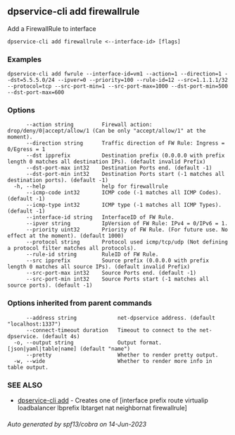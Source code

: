 ## dpservice-cli add firewallrule

Add a FirewallRule to interface

```
dpservice-cli add firewallrule <--interface-id> [flags]
```

### Examples

```
dpservice-cli add fwrule --interface-id=vm1 --action=1 --direction=1 --dst=5.5.5.0/24 --ipver=0 --priority=100 --rule-id=12 --src=1.1.1.1/32 --protocol=tcp --src-port-min=1 --src-port-max=1000 --dst-port-min=500 --dst-port-max=600
```

### Options

```
      --action string         Firewall action: drop/deny/0|accept/allow/1 (Can be only "accept/allow/1" at the moment).
      --direction string      Traffic direction of FW Rule: Ingress = 0/Egress = 1
      --dst ipprefix          Destination prefix (0.0.0.0 with prefix length 0 matches all destination IPs). (default invalid Prefix)
      --dst-port-max int32    Destination Ports end. (default -1)
      --dst-port-min int32    Destination Ports start (-1 matches all destination ports). (default -1)
  -h, --help                  help for firewallrule
      --icmp-code int32       ICMP code (-1 matches all ICMP Codes). (default -1)
      --icmp-type int32       ICMP type (-1 matches all ICMP Types). (default -1)
      --interface-id string   InterfaceID of FW Rule.
      --ipver string          IpVersion of FW Rule: IPv4 = 0/IPv6 = 1.
      --priority uint32       Priority of FW Rule. (For future use. No effect at the moment). (default 1000)
      --protocol string       Protocol used icmp/tcp/udp (Not defining a protocol filter matches all protocols).
      --rule-id string        RuleID of FW Rule.
      --src ipprefix          Source prefix (0.0.0.0 with prefix length 0 matches all source IPs). (default invalid Prefix)
      --src-port-max int32    Source Ports end. (default -1)
      --src-port-min int32    Source Ports start (-1 matches all source ports). (default -1)
```

### Options inherited from parent commands

```
      --address string             net-dpservice address. (default "localhost:1337")
      --connect-timeout duration   Timeout to connect to the net-dpservice. (default 4s)
  -o, --output string              Output format. [json|yaml|table|name] (default "name")
      --pretty                     Whether to render pretty output.
  -w, --wide                       Whether to render more info in table output.
```

### SEE ALSO

* [dpservice-cli add](dpservice-cli_add.md)	 - Creates one of [interface prefix route virtualip loadbalancer lbprefix lbtarget nat neighbornat firewallrule]

###### Auto generated by spf13/cobra on 14-Jun-2023
